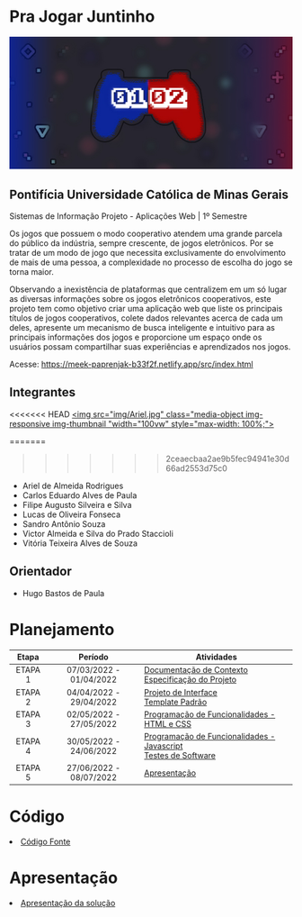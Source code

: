 # Pra Jogar Juntinho

![alttext](/src/img/fundo%20readme.jpg)
## Pontifícia Universidade Católica de Minas Gerais
Sistemas de Informação
Projeto - Aplicações Web | 1º Semestre



Os jogos que possuem o modo cooperativo atendem uma grande parcela do público da indústria, sempre crescente, de jogos eletrônicos. Por se tratar de um modo de jogo que necessita exclusivamente do envolvimento de mais de uma pessoa, a complexidade no processo de escolha do jogo se torna maior.

Observando a inexistência de plataformas que centralizem em um só lugar as diversas informações sobre os jogos eletrônicos cooperativos, este projeto tem como objetivo criar uma aplicação web que liste os principais títulos de jogos cooperativos, colete dados relevantes acerca de cada um deles, apresente um mecanismo de busca inteligente e intuitivo para as principais informações dos jogos e proporcione um espaço onde os usuários possam compartilhar suas experiências e aprendizados nos jogos. 

Acesse: https://meek-paprenjak-b33f2f.netlify.app/src/index.html

## Integrantes

<<<<<<< HEAD
<a href="https://github.com/ArielRetask"><img src="img/Ariel.jpg" class="media-object  img-responsive img-thumbnail "width="100vw" style="max-width: 100%;"></a>

=======
>>>>>>> 2ceaecbaa2ae9b5fec94941e30d66ad2553d75c0

* Ariel de Almeida Rodrigues 
* Carlos Eduardo Alves de Paula
* Filipe Augusto Silveira e Silva
* Lucas de Oliveira Fonseca
* Sandro Antônio Souza
* Victor Almeida e Silva do Prado Staccioli
* Vitória Teixeira Alves de Souza


## Orientador

* Hugo Bastos de Paula

# Planejamento

| Etapa         | Período                   | Atividades |
|  :----:   |  :----:               | ----------- |
| ETAPA 1       | 07/03/2022 - 01/04/2022   |[Documentação de Contexto](docs/context.md) <br> [Especificação do Projeto](docs/especification.md) |
| ETAPA 2       | 04/04/2022 - 29/04/2022   |[Projeto de Interface](docs/interface.md) <br> [Template Padrão](docs/template.md) |
| ETAPA 3       | 02/05/2022 - 27/05/2022   |[Programação de Funcionalidades - HTML e CSS](docs/development.md) |
| ETAPA 4       | 30/05/2022 - 24/06/2022   |[Programação de Funcionalidades - Javascript](docs/development.md) <br> [Testes de Software ](docs/tests.md) |
| ETAPA 5       | 27/06/2022 - 08/07/2022   | [Apresentação](presentation/README.md) |

# Código

<li><a href="src/README.md"> Código Fonte</a></li>

# Apresentação

<li><a href="presentation/README.md"> Apresentação da solução</a></li>
